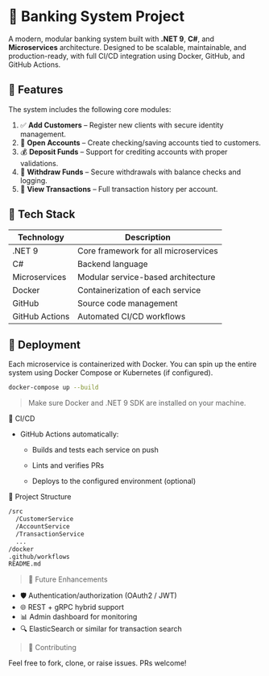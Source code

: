 # 🏦 Banking System Project

A modern, modular banking system built with **.NET 9**, **C#**, and **Microservices** architecture. Designed to be scalable, maintainable, and production-ready, with full CI/CD integration using Docker, GitHub, and GitHub Actions.

## 🚀 Features

The system includes the following core modules:

1. ✅ **Add Customers** – Register new clients with secure identity management.
2. 🏦 **Open Accounts** – Create checking/saving accounts tied to customers.
3. 💰 **Deposit Funds** – Support for crediting accounts with proper validations.
4. 💸 **Withdraw Funds** – Secure withdrawals with balance checks and logging.
5. 📄 **View Transactions** – Full transaction history per account.

## 🧱 Tech Stack

| Technology     | Description                                  |
|----------------|----------------------------------------------|
| .NET 9         | Core framework for all microservices         |
| C#             | Backend language                             |
| Microservices  | Modular service-based architecture           |
| Docker         | Containerization of each service             |
| GitHub         | Source code management                       |
| GitHub Actions | Automated CI/CD workflows                    |

## 🐳 Deployment

Each microservice is containerized with Docker. You can spin up the entire system using Docker Compose or Kubernetes (if configured).

```bash
docker-compose up --build
```

>Make sure Docker and .NET 9 SDK are installed on your machine.

🧪 CI/CD

- GitHub Actions automatically:

  - Builds and tests each service on push

  - Lints and verifies PRs

  - Deploys to the configured environment (optional)
  
📁 Project Structure

```bash
/src
  /CustomerService
  /AccountService
  /TransactionService
  ...
/docker
.github/workflows
README.md
```  

>📌 Future Enhancements

- 🛡️ Authentication/authorization (OAuth2 / JWT)  
- 🌐 REST + gRPC hybrid support
- 📊 Admin dashboard for monitoring
- 🔍 ElasticSearch or similar for transaction search

>🤝 Contributing

Feel free to fork, clone, or raise issues. PRs welcome!

